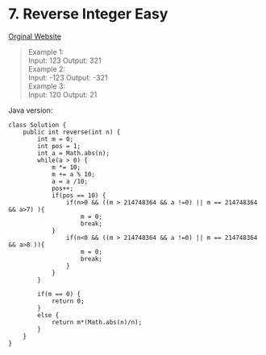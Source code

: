# 7. Reverse Integer Easy

[Orginal Website](https://leetcode.com/problems/reverse-integer/)

> Example 1:<br/>
Input: 123
Output: 321<br/>
Example 2:<br/>
Input: -123
Output: -321<br/>
Example 3:<br/>
Input: 120
Output: 21

Java version:

	class Solution {
	    public int reverse(int n) {
			int m = 0;
			int pos = 1;
			int a = Math.abs(n);
			while(a > 0) {
				m *= 10;
				m += a % 10;
				a = a /10;
				pos++;
				if(pos == 10) {
					if(n>0 && ((m > 214748364 && a !=0) || m == 214748364 && a>7) ){
						m = 0;
						break;
				}
					if(n<0 && ((m > 214748364 && a !=0) || m == 214748364 && a>8 )){
						m = 0;
						break;
					}
				}
			}
				
			if(m == 0) {
				return 0;
			}
			else {
				return m*(Math.abs(n)/n);
	        }
	    }
	}
